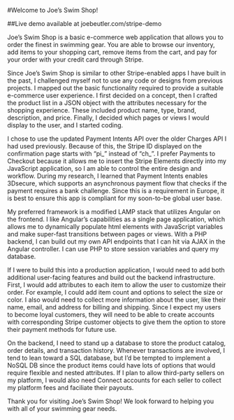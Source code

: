 #Welcome to Joe’s Swim Shop!

##Live demo available at joebeutler.com/stripe-demo

Joe’s Swim Shop is a basic e-commerce web application that allows you to order the finest in swimming gear. You are able to browse our inventory, add items to your shopping cart, remove items from the cart, and pay for your order with your credit card through Stripe. 

Since Joe’s Swim Shop is similar to other Stripe-enabled apps I have built in the past, I challenged myself not to use any code or designs from previous projects. I mapped out the basic functionality required to provide a suitable e-commerce user experience. I first decided on a concept, then I crafted the product list in a JSON object with the attributes necessary for the shopping experience. These included product name, type, brand, description, and price. Finally, I decided which pages or views I would display to the user, and I started coding.

I chose to use the updated Payment Intents API over the older Charges API I had used previously. Because of this, the Stripe ID displayed on the confirmation page starts with “pi_” instead of “ch_”. I prefer Payments to Checkout because it allows me to insert the Stripe Elements directly into my JavaScript application, so I am able to control the entire design and workflow. During my research, I learned that Payment Intents enables 3Dsecure, which supports an asynchronous payment flow that checks if the payment requires a bank challenge. Since this is a requirement in Europe, it is best to ensure this app is compliant for my soon-to-be global user base.

My preferred framework is a modified LAMP stack that utilizes Angular on the frontend. I like Angular’s capabilities as a single page application, which allows me to dynamically populate html elements with JavaScript variables and make super-fast transitions between pages or views. With a PHP backend, I can build out my own API endpoints that I can hit via AJAX in the Angular controller. I can use PHP to store session variables and query my database.

If I were to build this into a production application, I would need to add both additional user-facing features and build out the backend infrastructure. First, I would add attributes to each item to allow the user to customize their order. For example, I could add item count and options to select the size or color. I also would need to collect more information about the user, like their name, email, and address for billing and shipping. Since I expect my users to become loyal customers, they will need to be able to create accounts with corresponding Stripe customer objects to give them the option to store their payment methods for future use.

On the backend, I need to stand up a database to store the product catalog, order details, and transaction history. Whenever transactions are involved, I tend to lean toward a SQL database, but I’d be tempted to implement a NoSQL DB since the product items could have lots of options that would require flexible and nested attributes. If I plan to allow third-party sellers on my platform, I would also need Connect accounts for each seller to collect my platform fees and faciliate their payouts.

Thank you for visiting Joe’s Swim Shop! We look forward to helping you with all of your swimming gear needs.